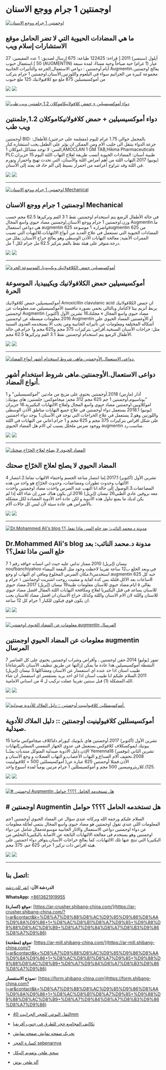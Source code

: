 # اوجمنتين 1 جرام ووجع الاسنان

<a href="https://swt.shibang-china.com/?l=ar&img&k=%D8%A7%D9%88%D8%AC%D9%85%D9%86%D8%AA%D9%8A%D9%86+1+%D8%AC%D8%B1%D8%A7%D9%85+%D9%88%D9%88%D8%AC%D8%B9+%D8%A7%D9%84%D8%A7%D8%B3%D9%86%D8%A7%D9%86" target="_blank">![اوجمنتين 1 جرام ووجع الاسنان](http://static.shibang-china.com/all-800x300/392.jpg)</a>

## ما هي المضادات الحيوية التي لا تضر الحامل موقع الاستشارات إسلام ويب
27 أيلول (سبتمبر) 2011.[ قراءة: 122425 طباعة: 675 إرسال لصديق: 1 عدد المقيمين: 50 ].استعمال حبوب (AUGMENTIN) عيار (1 غرام) حبة صباحاً وحبة مساءً، لمدة سبعة أيام.أوجمنتين : دواعي الاستعمال,الجرعة والتأثيرات الجانبية Augmentin.يعالج اوجمنتين مجموعة كبيرة من الجراثيم سواء في البلعوم واللوزتين,الأسنان.اوجمنتين 1 جرام يتركب من أموكسيسيلين 875 ملغ مع كلافيولانيك 125 ملغ حبوب


<a href="https://whatsapp.shibangsoft.com/WhatsApp.php" target="_blank" title="WhatsApp">![](http://static.shibang-china.com/icon/whatsapp.png)</a> <a href="https://swt.shibang-china.com/?l=ar&icon&k=%D8%A7%D9%88%D8%AC%D9%85%D9%86%D8%AA%D9%8A%D9%86+1+%D8%AC%D8%B1%D8%A7%D9%85+%D9%88%D9%88%D8%AC%D8%B9+%D8%A7%D9%84%D8%A7%D8%B3%D9%86%D8%A7%D9%86" target="_blank">![](http://static.shibang-china.com/icon/chat-ar.png)</a>

---

<a href="https://swt.shibang-china.com/?l=ar&img&k=%D8%A7%D9%88%D8%AC%D9%85%D9%86%D8%AA%D9%8A%D9%86+1+%D8%AC%D8%B1%D8%A7%D9%85+%D9%88%D9%88%D8%AC%D8%B9+%D8%A7%D9%84%D8%A7%D8%B3%D9%86%D8%A7%D9%86" target="_blank">![دواء أموكسيسيلين + حمض كلافولانيكاموكلان 1.2,جلمنتين ويب طب](http://static.shibang-china.com/all-800x300/475.jpg)</a>

## دواء أموكسيسيلين + حمض كلافولانيكاموكلان 1.2,جلمنتين ويب طب
أوجمنتين BID: بالمجمل حوالي 1.75 غرام لليوم (مقسّمة على جرعتين).للأطفال: جرعة.الدواء ينتقل الى حليب الام ومن الممكن ان يؤثر على الطفل.يجب استشاره.كبار السن: لا توجد مشاكل.اموكلان 1,AMOCLAN 1 GM TAB,Hikma Pharmaceuticals PLC.طبيبة أسنان: المضادات الحيوية أنسب طريقة لعلاج التهاب اللثة اليوم.15 حزيران (يونيو) 2017.التهاب اللثة من أهم أمراض اللثة والأسنان، التى تحدث تهيج واحمرار وتورم فى اللثة وقد تتراوح أعراضه من احمرار بسيط إلى ألم حاد قد يمتد إلى الأسنان.


<a href="https://whatsapp.shibangsoft.com/WhatsApp.php" target="_blank" title="WhatsApp">![](http://static.shibang-china.com/icon/whatsapp.png)</a> <a href="https://swt.shibang-china.com/?l=ar&icon&k=%D8%A7%D9%88%D8%AC%D9%85%D9%86%D8%AA%D9%8A%D9%86+1+%D8%AC%D8%B1%D8%A7%D9%85+%D9%88%D9%88%D8%AC%D8%B9+%D8%A7%D9%84%D8%A7%D8%B3%D9%86%D8%A7%D9%86" target="_blank">![](http://static.shibang-china.com/icon/chat-ar.png)</a>

---

<a href="https://swt.shibang-china.com/?l=ar&img&k=%D8%A7%D9%88%D8%AC%D9%85%D9%86%D8%AA%D9%8A%D9%86+1+%D8%AC%D8%B1%D8%A7%D9%85+%D9%88%D9%88%D8%AC%D8%B9+%D8%A7%D9%84%D8%A7%D8%B3%D9%86%D8%A7%D9%86" target="_blank">![اوجمنتين 1 جرام ووجع الاسنان Mechanical](http://static.shibang-china.com/all-800x300/745.jpg)</a>

## اوجمنتين 1 جرام ووجع الاسنان Mechanical
في حالة الأطفال الرضع يتم استخدام اوجمنتين نقط 1 3 الفم وتركيزها 62.5 مجم حسب وزن.اوجمنتين 1 جرام ووجع الاسنان,اوجمنتين مضاد حيوي واسع المجال Augmentin.ما هي دواعي استعمال augmentin 625 واضراره ؟ موسوعةaugmentin 625 من المضادات الحيوية التي تستعمل في علاج العديد من أنواع الالتهابات.للالتهبات التي تصيب الممرات الأنفية; معالجة التهابات الأذن الوسطى وهو يعالج خراج الأسنان; يقلل من درجة.متوفر على هيئة نقط بالفم بتركيز 62.5 مل جرام لكل 1 مل.


<a href="https://whatsapp.shibangsoft.com/WhatsApp.php" target="_blank" title="WhatsApp">![](http://static.shibang-china.com/icon/whatsapp.png)</a> <a href="https://swt.shibang-china.com/?l=ar&icon&k=%D8%A7%D9%88%D8%AC%D9%85%D9%86%D8%AA%D9%8A%D9%86+1+%D8%AC%D8%B1%D8%A7%D9%85+%D9%88%D9%88%D8%AC%D8%B9+%D8%A7%D9%84%D8%A7%D8%B3%D9%86%D8%A7%D9%86" target="_blank">![](http://static.shibang-china.com/icon/chat-ar.png)</a>

---

<a href="https://swt.shibang-china.com/?l=ar&img&k=%D8%A7%D9%88%D8%AC%D9%85%D9%86%D8%AA%D9%8A%D9%86+1+%D8%AC%D8%B1%D8%A7%D9%85+%D9%88%D9%88%D8%AC%D8%B9+%D8%A7%D9%84%D8%A7%D8%B3%D9%86%D8%A7%D9%86" target="_blank">![أموكسيسيلين حمض الكلافولانيك ويكيبيديا، الموسوعة الحرة](http://static.shibang-china.com/all-800x300/1261.jpg)</a>

## أموكسيسيلين حمض الكلافولانيك ويكيبيديا، الموسوعة الحرة
أموكسيسيلين حمض كلافولانيك Amoxicillin clavulanic acid ان حمض الكلافولانيك يربط أنزيم بيتا لاكتاماز وبالتالي يحمي بصورة تنافسية الأموكسيسيلين ضد.معلومات عن اوجمنتين Augmentin مضاد حيوي واسع المجال » مجلتك16 تشرين الأول (أكتوبر) 2016.معلومات مبسطة عن اوجمنتين Augmentin أو الأوغمنتين المضاد الحيوي على أشكاله المختلفة ومعلومات عن تأثيراته الجانبية ومن يجب ألا يستخدمه.العدوى السنية مثل: خراجات الأسنان السنخية.أقراص: بتركيزات 375 مجم و625 مجم و1 جرام.في حالة الأطفال الرضع يتم استخدام اوجمنتين نقط 1 3 الفم وتركيزها 62.5 مجم.


<a href="https://whatsapp.shibangsoft.com/WhatsApp.php" target="_blank" title="WhatsApp">![](http://static.shibang-china.com/icon/whatsapp.png)</a> <a href="https://swt.shibang-china.com/?l=ar&icon&k=%D8%A7%D9%88%D8%AC%D9%85%D9%86%D8%AA%D9%8A%D9%86+1+%D8%AC%D8%B1%D8%A7%D9%85+%D9%88%D9%88%D8%AC%D8%B9+%D8%A7%D9%84%D8%A7%D8%B3%D9%86%D8%A7%D9%86" target="_blank">![](http://static.shibang-china.com/icon/chat-ar.png)</a>

---

<a href="https://swt.shibang-china.com/?l=ar&img&k=%D8%A7%D9%88%D8%AC%D9%85%D9%86%D8%AA%D9%8A%D9%86+1+%D8%AC%D8%B1%D8%A7%D9%85+%D9%88%D9%88%D8%AC%D8%B9+%D8%A7%D9%84%D8%A7%D8%B3%D9%86%D8%A7%D9%86" target="_blank">![دواعى الاستعمال.الأوجمنتين.ماهى شروط استخدام أشهر أنواع المضاد.](http://static.shibang-china.com/all-800x300/107.jpg)</a>

## دواعى الاستعمال.الأوجمنتين.ماهى شروط استخدام أشهر أنواع المضاد.
1 آذار (مارس) 2018.أوجمنتين يحتوي على مزيج من مادتين &quot;أموكسيسيلين&quot; و &quot;بوتاسيوم.أوجمنتين 1 جم 625 مجم 312 مجم; ميجاموكس; جلمنتين; هاى بيوتيك; اموكلاويين.اوجمنتين مضاد حيوي واسع المجال ولعلاج الالتهابات البكتيرية.16 حزيران (يونيو) 2018.1 يستعمل دواء أوجمنتين في علاج جميع التهابات مناطق الأذن الوسطى واللوزتين وهو.2 يستعمل في علاج الخراجات التي توجد في الأسنان.1 يوجد دواء اجمنتين على شكل اقراص بتركيزات 375 مجم و 625 مجم و 1 جرام.اعاني من التهابات في اللثة ووجود ضرس ملخلل يسبب لي الام هل المضاد الحيوي augmentin مناسب.رد.


<a href="https://whatsapp.shibangsoft.com/WhatsApp.php" target="_blank" title="WhatsApp">![](http://static.shibang-china.com/icon/whatsapp.png)</a> <a href="https://swt.shibang-china.com/?l=ar&icon&k=%D8%A7%D9%88%D8%AC%D9%85%D9%86%D8%AA%D9%8A%D9%86+1+%D8%AC%D8%B1%D8%A7%D9%85+%D9%88%D9%88%D8%AC%D8%B9+%D8%A7%D9%84%D8%A7%D8%B3%D9%86%D8%A7%D9%86" target="_blank">![](http://static.shibang-china.com/icon/chat-ar.png)</a>

---

<a href="https://swt.shibang-china.com/?l=ar&img&k=%D8%A7%D9%88%D8%AC%D9%85%D9%86%D8%AA%D9%8A%D9%86+1+%D8%AC%D8%B1%D8%A7%D9%85+%D9%88%D9%88%D8%AC%D8%B9+%D8%A7%D9%84%D8%A7%D8%B3%D9%86%D8%A7%D9%86" target="_blank">![المضاد الحيوي لا يصلح لعلاج الخرّاج صحتك](http://static.shibang-china.com/all-800x300/452.jpg)</a>

## المضاد الحيوي لا يصلح لعلاج الخرّاج صحتك
4 تشرين الأول (أكتوبر) 2017.1.إما انتصار مناعة الجسم واختفاء الالتهاب تماما.2.انتصار الالتهاب وحدوث تطورات ومضاعفات، وحدوث الخرّاج هو واحد من هذه المضاعفات.3.الوصول إلى حالة.انا التهب عند الضرس واخذت مضاد اوجمنتين واخذت معه بروفين عادي الطبي26 نيسان (إبريل) 2016.لن يكون هناك ضرر إن شاء الله إذا لم يكن لديك ما يمنع تناول هذه الأدوية و لكن عادة أخذ الأدوية المضادة لكل مشكلة بالأضراس هي عادة سيئة لأن ليس كل حالات آلام.


<a href="https://whatsapp.shibangsoft.com/WhatsApp.php" target="_blank" title="WhatsApp">![](http://static.shibang-china.com/icon/whatsapp.png)</a> <a href="https://swt.shibang-china.com/?l=ar&icon&k=%D8%A7%D9%88%D8%AC%D9%85%D9%86%D8%AA%D9%8A%D9%86+1+%D8%AC%D8%B1%D8%A7%D9%85+%D9%88%D9%88%D8%AC%D8%B9+%D8%A7%D9%84%D8%A7%D8%B3%D9%86%D8%A7%D9%86" target="_blank">![](http://static.shibang-china.com/icon/chat-ar.png)</a>

---

<a href="https://swt.shibang-china.com/?l=ar&img&k=%D8%A7%D9%88%D8%AC%D9%85%D9%86%D8%AA%D9%8A%D9%86+1+%D8%AC%D8%B1%D8%A7%D9%85+%D9%88%D9%88%D8%AC%D8%B9+%D8%A7%D9%84%D8%A7%D8%B3%D9%86%D8%A7%D9%86" target="_blank">![Dr.Mohammed Ali&#39;s blog مدونة د.محمد النائب: بعد خلع السن ماذا تفعل؟؟](http://static.shibang-china.com/all-800x300/621.jpg)</a>

## Dr.Mohammed Ali&#39;s blog مدونة د.محمد النائب: بعد خلع السن ماذا تفعل؟؟
7 نيسان (إبريل) 2010.ممتاز تدلني عليه حيث اني انسانه خوافه رقم 1 noufbanchiyahoo في.وبعد الخلع ب12 ساعة تقريبا لاحظت وجود متل البقعة البيضاء مكان الضرس المخلوع ومافي اي التهاب او وجع.hاستخدمي augmentin 625 حبه كل 8ساعات بعد الاكل.قلتلة بس كدة كفاية و مشيت روحت اشتريت اوجمانتين ١ جرام و بقالي ٥ ايام.مضاد حيوي للاسنان معلومات طبية19 نيسان (إبريل) 2017.مضاد حيوي للاسنان يساعد في قتل البكتيريا لعلاج ومكافحة التهابات اللثة.المقال افضل مضاد حيوي للاسنان واللثة لان الام الاسنان واللثة وكذلك خراج الاسنان.ان افضل مضاد للاسنان يجب ان يكون قوي فيكون للكبار 1 جرام كل 12 ساعة.


<a href="https://whatsapp.shibangsoft.com/WhatsApp.php" target="_blank" title="WhatsApp">![](http://static.shibang-china.com/icon/whatsapp.png)</a> <a href="https://swt.shibang-china.com/?l=ar&icon&k=%D8%A7%D9%88%D8%AC%D9%85%D9%86%D8%AA%D9%8A%D9%86+1+%D8%AC%D8%B1%D8%A7%D9%85+%D9%88%D9%88%D8%AC%D8%B9+%D8%A7%D9%84%D8%A7%D8%B3%D9%86%D8%A7%D9%86" target="_blank">![](http://static.shibang-china.com/icon/chat-ar.png)</a>

---

<a href="https://swt.shibang-china.com/?l=ar&img&k=%D8%A7%D9%88%D8%AC%D9%85%D9%86%D8%AA%D9%8A%D9%86+1+%D8%AC%D8%B1%D8%A7%D9%85+%D9%88%D9%88%D8%AC%D8%B9+%D8%A7%D9%84%D8%A7%D8%B3%D9%86%D8%A7%D9%86" target="_blank">![معلومات عن المضاد الحيوي اوجمنتين augmentin المرسال](http://static.shibang-china.com/all-800x300/48.jpg)</a>

## معلومات عن المضاد الحيوي اوجمنتين augmentin المرسال
7 تموز (يوليو) 2014.حقن اوجمنتين ، وأقراص وشراب اوجمنتين يحتوي على كل العناصر النشطة أموكسيسيلين.هذا عادة ما يمكن إزالتها عن طريق تنظيف الأسنان بالفرشاةانا طبيب اسنان اذا حد عنده اي استفسار عن الاسنان ومشاكلها.3 نيسان (إبريل) 2011.السلام عليكم انا طبيب اسنان اذا اي احد يريد يستفسر اي استفسار ان شاء الله.المشكلة (1) قبل سنتين تقريبا عملت تركيب ل 4 من اسناني الامامية.


<a href="https://whatsapp.shibangsoft.com/WhatsApp.php" target="_blank" title="WhatsApp">![](http://static.shibang-china.com/icon/whatsapp.png)</a> <a href="https://swt.shibang-china.com/?l=ar&icon&k=%D8%A7%D9%88%D8%AC%D9%85%D9%86%D8%AA%D9%8A%D9%86+1+%D8%AC%D8%B1%D8%A7%D9%85+%D9%88%D9%88%D8%AC%D8%B9+%D8%A7%D9%84%D8%A7%D8%B3%D9%86%D8%A7%D9%86" target="_blank">![](http://static.shibang-china.com/icon/chat-ar.png)</a>

---

<a href="https://swt.shibang-china.com/?l=ar&img&k=%D8%A7%D9%88%D8%AC%D9%85%D9%86%D8%AA%D9%8A%D9%86+1+%D8%AC%D8%B1%D8%A7%D9%85+%D9%88%D9%88%D8%AC%D8%B9+%D8%A7%D9%84%D8%A7%D8%B3%D9%86%D8%A7%D9%86" target="_blank">![أموكسيسللين كلافيولينيت أوجمنتين :: دليل الملاك للأدوية صيدلية.](http://static.shibang-china.com/all-800x300/218.jpg)</a>

## أموكسيسللين كلافيولينيت أوجمنتين :: دليل الملاك للأدوية صيدلية.
15 تشرين الأول (أكتوبر) 2017.أوجمنتين هاي بايوتيك كيورام دلتاكلاف ميجاموكس ماجنا بيوتيك ايموكسكلاف كلافوكس.يستعمل في عدوي الجهاز التنفسي السفلي,إلتهابات الإذن.دليل الأدوية صيدلية المتوكل منتديات يمنّــا Yemenna18 تشرين الثاني (نوفمبر) 2008.تخفيف آلام الصداع,و التهاب الأعصاب,و التهاب العضلات و وجع الأسنان و الأذن.فمثلا أوجمنتين 625 عبارة عن( أموكسيسللين 500 + كلافيولينيت 125).كلاريثروميسين 500 مجم و أموكسيسللين 1 جرام مرتين يومياً لمدة أسبوع واحد.


<a href="https://whatsapp.shibangsoft.com/WhatsApp.php" target="_blank" title="WhatsApp">![](http://static.shibang-china.com/icon/whatsapp.png)</a> <a href="https://swt.shibang-china.com/?l=ar&icon&k=%D8%A7%D9%88%D8%AC%D9%85%D9%86%D8%AA%D9%8A%D9%86+1+%D8%AC%D8%B1%D8%A7%D9%85+%D9%88%D9%88%D8%AC%D8%B9+%D8%A7%D9%84%D8%A7%D8%B3%D9%86%D8%A7%D9%86" target="_blank">![](http://static.shibang-china.com/icon/chat-ar.png)</a>

---

<a href="https://swt.shibang-china.com/?l=ar&img&k=%D8%A7%D9%88%D8%AC%D9%85%D9%86%D8%AA%D9%8A%D9%86+1+%D8%AC%D8%B1%D8%A7%D9%85+%D9%88%D9%88%D8%AC%D8%B9+%D8%A7%D9%84%D8%A7%D8%B3%D9%86%D8%A7%D9%86" target="_blank">![# اوجمنتين Augmentin هل تستخدمه الحامل ؟؟؟؟ حوامل](http://static.shibang-china.com/all-800x300/477.jpg)</a>

## # اوجمنتين Augmentin هل تستخدمه الحامل ؟؟؟؟ حوامل
السلام عليكم ورحمة الله وبركاته عندي سؤال عن المضاد الحيوي أوجمنتين 1جم المعلومات اللي عندي تقول اوجمنتين هو مضاد حيوى واسع المجال ينتمى لعائلة.معلومات عن دواء اوجمنتين دواعي الاستعمال والاثار الجانبية موسوعةمقال شامل عن دواء اوجمنتين وهو يستخدم فى معالجة الالتهابات الناتجة عن الاصابة بالبكتيريا.التخلص من البكتيريا التي تنتج عنها تلك الالتهابات، كما يعالج خراجات الأسنان.يتوافر دواء اجمنتين على هيئة اقراص ذات تركيز 1 جرام، 625 جم، 375 مجم.


<a href="https://whatsapp.shibangsoft.com/WhatsApp.php" target="_blank" title="WhatsApp">![](http://static.shibang-china.com/icon/whatsapp.png)</a> <a href="https://swt.shibang-china.com/?l=ar&icon&k=%D8%A7%D9%88%D8%AC%D9%85%D9%86%D8%AA%D9%8A%D9%86+1+%D8%AC%D8%B1%D8%A7%D9%85+%D9%88%D9%88%D8%AC%D8%B9+%D8%A7%D9%84%D8%A7%D8%B3%D9%86%D8%A7%D9%86" target="_blank">![](http://static.shibang-china.com/icon/chat-ar.png)</a>

---
## اتصل بنا:

**الدردشة الآن:** [انقر للدردشة](https://swt.shibang-china.com?l=ar&contact&k=%D8%A7%D9%88%D8%AC%D9%85%D9%86%D8%AA%D9%8A%D9%86+1+%D8%AC%D8%B1%D8%A7%D9%85+%D9%88%D9%88%D8%AC%D8%B9+%D8%A7%D9%84%D8%A7%D8%B3%D9%86%D8%A7%D9%86)

**WhatsApp:**  [+8613621919955](https://whatsapp.shibangsoft.com/WhatsApp.php)

**موقع (كسارة):** [https://ar-crusher.shibang-china.com/](https://ar-crusher.shibang-china.com/?l=ar&contact&k=%D8%A7%D9%88%D8%AC%D9%85%D9%86%D8%AA%D9%8A%D9%86+1+%D8%AC%D8%B1%D8%A7%D9%85+%D9%88%D9%88%D8%AC%D8%B9+%D8%A7%D9%84%D8%A7%D8%B3%D9%86%D8%A7%D9%86)

**موقع (مطحنة):** [https://ar-mill.shibang-china.com/](https://ar-mill.shibang-china.com/?l=ar&contact&k=%D8%A7%D9%88%D8%AC%D9%85%D9%86%D8%AA%D9%8A%D9%86+1+%D8%AC%D8%B1%D8%A7%D9%85+%D9%88%D9%88%D8%AC%D8%B9+%D8%A7%D9%84%D8%A7%D8%B3%D9%86%D8%A7%D9%86)

**نموذج الاستفسار:** [https://form.shibang-china.com](https://form.shibang-china.com?l=ar&contact&k=%D8%A7%D9%88%D8%AC%D9%85%D9%86%D8%AA%D9%8A%D9%86+1+%D8%AC%D8%B1%D8%A7%D9%85+%D9%88%D9%88%D8%AC%D8%B9+%D8%A7%D9%84%D8%A7%D8%B3%D9%86%D8%A7%D9%86)

* [الثقل النوعي للحجر الجرانيت 40mm](../25/%D8%A7%D9%84%D8%AB%D9%82%D9%84%20%D8%A7%D9%84%D9%86%D9%88%D8%B9%D9%8A%20%D9%84%D9%84%D8%AD%D8%AC%D8%B1%20%D8%A7%D9%84%D8%AC%D8%B1%D8%A7%D9%86%D9%8A%D8%AA%2040mm.md)

* [تكاليف المجاميع حجر للطرق في جنوب أفريقيا](../23/%D8%AA%D9%83%D8%A7%D9%84%D9%8A%D9%81%20%D8%A7%D9%84%D9%85%D8%AC%D8%A7%D9%85%D9%8A%D8%B9%20%D8%AD%D8%AC%D8%B1%20%D9%84%D9%84%D8%B7%D8%B1%D9%82%20%D9%81%D9%8A%20%D8%AC%D9%86%D9%88%D8%A8%20%D8%A3%D9%81%D8%B1%D9%8A%D9%82%D9%8A%D8%A7.md)

* [تحریک صفحه نمایش صفحه نمایش](../22/%D8%AA%D8%AD%D8%B1%DB%8C%DA%A9%20%D8%B5%D9%81%D8%AD%D9%87%20%D9%86%D9%85%D8%A7%DB%8C%D8%B4%20%D8%B5%D9%81%D8%AD%D9%87%20%D9%86%D9%85%D8%A7%DB%8C%D8%B4.md)

* [كسارة الحجر sebenarnya](../24/%D9%83%D8%B3%D8%A7%D8%B1%D8%A9%20%D8%A7%D9%84%D8%AD%D8%AC%D8%B1%20sebenarnya.md)

* [سحق طحن وتعويم النيكل](../23/%D8%B3%D8%AD%D9%82%20%D8%B7%D8%AD%D9%86%20%D9%88%D8%AA%D8%B9%D9%88%D9%8A%D9%85%20%D8%A7%D9%84%D9%86%D9%8A%D9%83%D9%84.md)

* [آلة طحن بوش](../23/%D8%A2%D9%84%D8%A9%20%D8%B7%D8%AD%D9%86%20%D8%A8%D9%88%D8%B4.md)